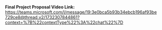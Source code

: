 **Final Project Proposal Video Link:** https://teams.microsoft.com/l/message/19:3e0bca5b93b34ebcb196af93be729ce8@thread.v2/1732307844861?context=%7B%22contextType%22%3A%22chat%22%7D
